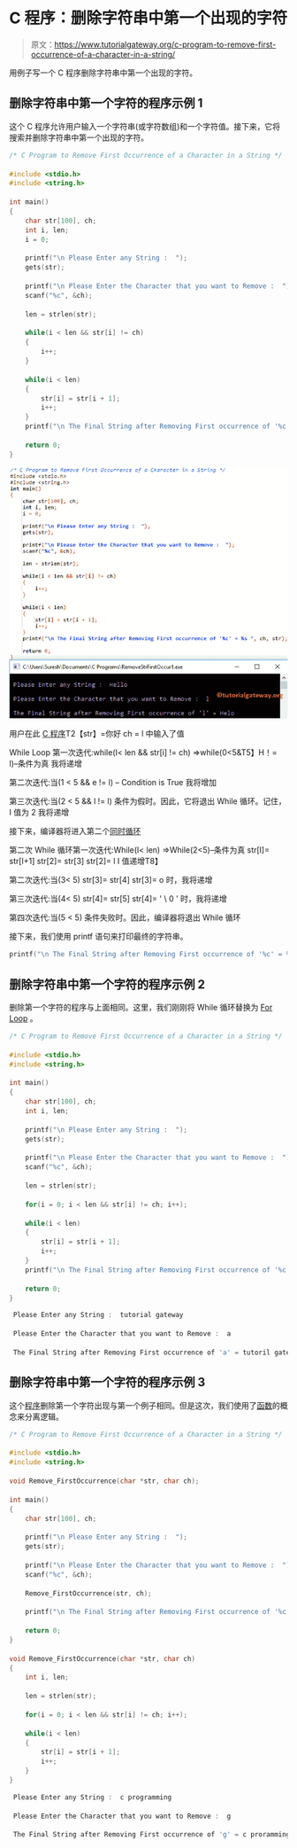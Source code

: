 # C 程序：删除字符串中第一个出现的字符

> 原文：<https://www.tutorialgateway.org/c-program-to-remove-first-occurrence-of-a-character-in-a-string/>

用例子写一个 C 程序删除字符串中第一个出现的字符。

## 删除字符串中第一个字符的程序示例 1

这个 C 程序允许用户输入一个字符串(或字符数组)和一个字符值。接下来，它将搜索并删除字符串中第一个出现的字符。

```c
/* C Program to Remove First Occurrence of a Character in a String */

#include <stdio.h>
#include <string.h>

int main()
{
  	char str[100], ch;
  	int i, len;
  	i = 0;

  	printf("\n Please Enter any String :  ");
  	gets(str);

  	printf("\n Please Enter the Character that you want to Remove :  ");
  	scanf("%c", &ch);

	len = strlen(str);

  	while(i < len && str[i] != ch)
	{
		i++;
	}  

  	while(i < len)
  	{
  		str[i] = str[i + 1];
		i++;  
	}
	printf("\n The Final String after Removing First occurrence of '%c' = %s ", ch, str);

  	return 0;
}
```

![C Program to Remove First Occurrence of a Character in a String 1](img/ad7eea1eb180bf5d1e710d60c1656b1d.png)

用户在此 [C 程序](https://www.tutorialgateway.org/c-programming/)T2【str】=你好
ch = l 中输入了值

While Loop 第一次迭代:while(I< len && str[i] != ch)
=>while(0<5&T5】H！= l)–条件为真
我将递增

第二次迭代:当(1 < 5 && e != l) – Condition is True
我将增加

第三次迭代:当(2 < 5 && l != l)
条件为假时。因此，它将退出 While 循环。记住，I 值为 2
我将递增

接下来，编译器将进入第二个[同时循环](https://www.tutorialgateway.org/while-loop-in-c/)

第二次 While 循环第一次迭代:While(I< len)
=>While(2<5)–条件为真
str[I]= str[I+1]
str[2]= str[3]
str[2]= l
I 值递增T8】

第二次迭代:当(3< 5)
str[3]= str[4]
str[3]= o
时，我将递增

第三次迭代:当(4< 5)
str[4]= str[5]
str[4]= ' \ 0 '
时，我将递增

第四次迭代:当(5 < 5)
条件失败时。因此，编译器将退出 While 循环

接下来，我们使用 printf 语句来打印最终的字符串。

```c
printf("\n The Final String after Removing First occurrence of '%c' = %s ", ch, str);
```

## 删除字符串中第一个字符的程序示例 2

删除第一个字符的程序与上面相同。这里，我们刚刚将 While 循环替换为 [For Loop](https://www.tutorialgateway.org/for-loop-in-c-programming/) 。

```c
/* C Program to Remove First Occurrence of a Character in a String */

#include <stdio.h>
#include <string.h>

int main()
{
  	char str[100], ch;
  	int i, len;

  	printf("\n Please Enter any String :  ");
  	gets(str);

  	printf("\n Please Enter the Character that you want to Remove :  ");
  	scanf("%c", &ch);

	len = strlen(str);

  	for(i = 0; i < len && str[i] != ch; i++);

  	while(i < len)
  	{
  		str[i] = str[i + 1];
		i++;  
	}
	printf("\n The Final String after Removing First occurrence of '%c' = %s ", ch, str);

  	return 0;
}
```

```c
 Please Enter any String :  tutorial gateway

 Please Enter the Character that you want to Remove :  a

 The Final String after Removing First occurrence of 'a' = tutoril gateway
```

## 删除字符串中第一个字符的程序示例 3

这个[程序](https://www.tutorialgateway.org/c-programming-examples/)删除第一个字符出现与第一个例子相同。但是这次，我们使用了[函数](https://www.tutorialgateway.org/functions-in-c/)的概念来分离逻辑。

```c
/* C Program to Remove First Occurrence of a Character in a String */

#include <stdio.h>
#include <string.h>

void Remove_FirstOccurrence(char *str, char ch);

int main()
{
  	char str[100], ch;

  	printf("\n Please Enter any String :  ");
  	gets(str);

  	printf("\n Please Enter the Character that you want to Remove :  ");
  	scanf("%c", &ch);

	Remove_FirstOccurrence(str, ch);

	printf("\n The Final String after Removing First occurrence of '%c' = %s ", ch, str);

  	return 0;
}

void Remove_FirstOccurrence(char *str, char ch)
{
	int i, len;

	len = strlen(str);

	for(i = 0; i < len && str[i] != ch; i++);

  	while(i < len)
  	{
  		str[i] = str[i + 1];
		i++;  
	}
}
```

```c
 Please Enter any String :  c programming

 Please Enter the Character that you want to Remove :  g

 The Final String after Removing First occurrence of 'g' = c proramming
```
